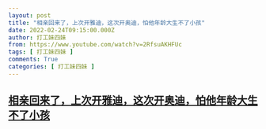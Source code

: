 ```yaml
---
layout: post
title: "相亲回来了，上次开雅迪，这次开奥迪，怕他年龄大生不了小孩"
date: 2022-02-24T09:15:00.000Z
author: 打工妹四妹
from: https://www.youtube.com/watch?v=2RfsuAKHFUc
tags: [ 打工妹四妹 ]
comments: True
categories: [ 打工妹四妹 ]
---
```

<!--1645694100000-->
[相亲回来了，上次开雅迪，这次开奥迪，怕他年龄大生不了小孩](https://www.youtube.com/watch?v=2RfsuAKHFUc)
------

<div>

</div>
